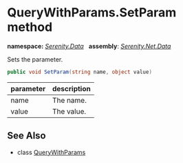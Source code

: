 # QueryWithParams.SetParam method
**namespace:** *[Serenity.Data](../../README.md#serenity.data-namespace)*   **assembly**: *[Serenity.Net.Data](../../README.md)*

Sets the parameter.

```csharp
public void SetParam(string name, object value)
```

| parameter | description |
| --- | --- |
| name | The name. |
| value | The value. |

## See Also

* class [QueryWithParams](../QueryWithParams.md)